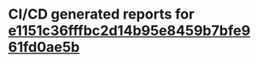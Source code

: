 # CI/CD generated reports for [e1151c36fffbc2d14b95e8459b7bfe961fd0ae5b](https://github.com/hydephp/develop/commit/e1151c36fffbc2d14b95e8459b7bfe961fd0ae5b)
